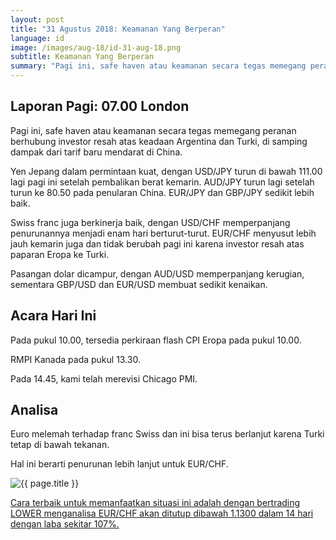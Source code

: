 ```yaml
---
layout: post
title: "31 Agustus 2018: Keamanan Yang Berperan"
language: id
image: /images/aug-18/id-31-aug-18.png
subtitle: Keamanan Yang Berperan
summary: "Pagi ini, safe haven atau keamanan secara tegas memegang peranan berhubung investor resah atas keadaan Argentina dan Turki, di samping dampak dari tarif baru mendarat di China"
---
```

## Laporan Pagi: 07.00 London

Pagi ini, safe haven atau keamanan secara tegas memegang peranan berhubung investor resah atas keadaan Argentina dan Turki, di samping dampak dari tarif baru mendarat di China.

Yen Jepang dalam permintaan kuat, dengan USD/JPY turun di bawah 111.00 lagi pagi ini setelah pembalikan berat kemarin. AUD/JPY turun lagi setelah turun ke 80.50 pada penularan China. EUR/JPY dan GBP/JPY sedikit lebih baik.

Swiss franc juga berkinerja baik, dengan USD/CHF memperpanjang penurunannya menjadi enam hari berturut-turut. EUR/CHF menyusut lebih jauh kemarin juga dan tidak berubah pagi ini karena investor resah atas paparan Eropa ke Turki.

Pasangan dolar dicampur, dengan AUD/USD memperpanjang kerugian, sementara GBP/USD dan EUR/USD membuat sedikit kenaikan.

## Acara Hari Ini

Pada pukul 10.00, tersedia perkiraan flash CPI Eropa pada pukul 10.00.

RMPI Kanada pada pukul 13.30.

Pada 14.45, kami telah merevisi Chicago PMI.

## Analisa

Euro melemah terhadap franc Swiss dan ini bisa terus berlanjut karena Turki tetap di bawah tekanan.

Hal ini berarti penurunan lebih lanjut untuk EUR/CHF.

<img src="{{ site.url }}/images/aug-18/id-31-aug-18.png" alt="{{ page.title }}" title="{{ page.title }}">

<a href="%LINK%%currency=USD&market=forex&underlying=frxEURCHF&formname=higherlower&duration_amount=14&duration_units=d&amount=10&amount_type=stake&expiry_type=duration&barrier=1.1300" target="_blank" rel="noopener noreferrer nofollow">Cara terbaik untuk memanfaatkan situasi ini adalah dengan bertrading LOWER menganalisa EUR/CHF akan ditutup dibawah 1.1300 dalam 14 hari dengan laba sekitar 107%.</a>
